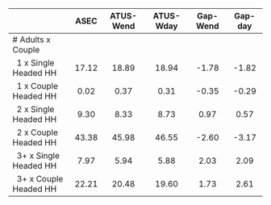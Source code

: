 
|                      |         ASEC |    ATUS-Wend |    ATUS-Wday |     Gap-Wend |      Gap-day |
| -------------------- | :----------: | :----------: | :----------: | :----------: | :----------: |
| # Adults x Couple    |              |              |              |              |              |
| &nbsp;&nbsp;1 x Single Headed HH |        17.12 |        18.89 |        18.94 |        -1.78 |        -1.82 |
| &nbsp;&nbsp;1 x Couple Headed HH |         0.02 |         0.37 |         0.31 |        -0.35 |        -0.29 |
| &nbsp;&nbsp;2 x Single Headed HH |         9.30 |         8.33 |         8.73 |         0.97 |         0.57 |
| &nbsp;&nbsp;2 x Couple Headed HH |        43.38 |        45.98 |        46.55 |        -2.60 |        -3.17 |
| &nbsp;&nbsp;3+ x Single Headed HH |         7.97 |         5.94 |         5.88 |         2.03 |         2.09 |
| &nbsp;&nbsp;3+ x Couple Headed HH |        22.21 |        20.48 |        19.60 |         1.73 |         2.61 |


